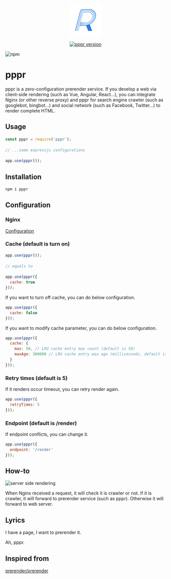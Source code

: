 <p align="center"><img width="100" src="https://raw.githubusercontent.com/funliday/pppr/master/assets/logo.png" alt="pppr logo"></a></p>

<p align="center">
  <a href="https://www.npmjs.com/package/pppr"><img src="https://img.shields.io/npm/v/pppr" alt="pppr version"></a>
</p>

![npm](https://img.shields.io/npm/v/pppr)

# pppr

pppr is a zero-configuration prerender service. If you develop a web via client-side rendering (such as Vue, Angular, React...), you can integrate Nginx (or other reverse proxy) and pppr for search engine crawler (such as googlebot, bingbot...) and social network (such as Facebook, Twitter...) to render complete HTML.

## Usage

```js
const pppr = require('pppr');

// ...some expressjs configurations

app.use(pppr());
```

## Installation

```sh
npm i pppr
```

## Configuration

### Nginx

[Configuration](https://gist.github.com/thoop/8165802)

### Cache (default is turn on)

```js
app.use(pppr());

// equals to

app.use(pppr({
  cache: true
}));
```

If you want to turn off cache, you can do below configuration.

```js
app.use(pppr({
  cache: false
}));
```

If you want to modify cache parameter, you can do below configuration.

```js
app.use(pppr({
  cache: {
    max: 50, // LRU cache entry max count (default is 50)
    maxAge: 300000 // LRU cache entry max age (milliseconds, default is 300000)
  }
}));
```

### Retry times (default is 5)

If it renders occur timeout, you can retry render again.

```js
app.use(pppr({
  retryTimes: 5
}));
```

### Endpoint (default is /render)

If endpoint conflicts, you can change it.

```js
app.use(pppr({
  endpoint: '/render'
}));
```

## How-to

![server side rendering](https://user-images.githubusercontent.com/795839/82450244-0b86f580-9adf-11ea-9585-3b0224aae0de.jpg)

When Nginx received a request, it will check it is crawler or not. If it is crawler, it will forward to prerender service (such as pppr). Otherwise it will forward to web server.

## Lyrics

I have a page, I want to prerender it.

Ah, pppr.

## Inspired from

[prerender/prerender](https://github.com/prerender/prerender)
